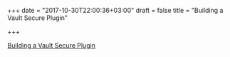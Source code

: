 +++
date = "2017-10-30T22:00:36+03:00"
draft = false
title = "Building a Vault Secure Plugin"

+++

<p><a href="https://www.hashicorp.com/blog/building-a-vault-secure-plugin">Building a Vault Secure Plugin</a></p>
